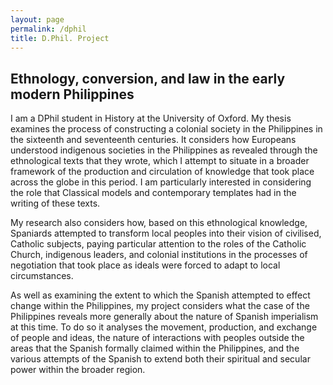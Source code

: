 ```yaml
---
layout: page
permalink: /dphil
title: D.Phil. Project
---
```


## Ethnology, conversion, and law in the early modern Philippines
I am a DPhil student in History at the University of Oxford. My thesis examines the process of constructing a colonial society in the Philippines in the sixteenth and seventeenth centuries. It considers how Europeans understood indigenous societies in the Philippines as revealed through the ethnological texts that they wrote, which I attempt to situate in a broader framework of the production and circulation of knowledge that took place across the globe in this period. I am particularly interested in considering the role that Classical models and contemporary templates had in the writing of these texts.

My research also considers how, based on this ethnological knowledge, Spaniards attempted to transform local peoples into their vision of civilised, Catholic subjects, paying particular attention to the roles of the Catholic Church, indigenous leaders, and colonial institutions in the processes of negotiation that took place as ideals were forced to adapt to local circumstances.

As well as examining the extent to which the Spanish attempted to effect change within the Philippines, my project considers what the case of the Philippines reveals more generally about the nature of Spanish imperialism at this time. To do so it analyses the movement, production, and exchange of people and ideas, the nature of interactions with peoples outside the areas that the Spanish formally claimed within the Philippines, and the various attempts of the Spanish to extend both their spiritual and secular power within the broader region.

